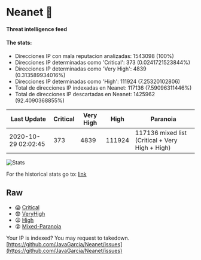 # Neanet :hocho:
#### Threat intelligence feed
#### The stats:

- Direcciones IP con mala reputacion analizadas: 1543098 (100%)
- Direcciones IP determinadas como 'Critical':  373 (0.0241721523844%)
- Direcciones IP determinadas como 'Very High':  4839 (0.313589934016%)
- Direcciones IP determinadas como 'High':  111924 (7.25320102806)
- Total de direcciones IP indexadas en Neanet:  117136 (7.59096311446%)
- Total de direcciones IP descartadas en Neanet:  1425962 (92.4090368855%)

| Last Update | Critical | Very High | High | Paranoia |
| --- | --- | --- | --- | --- |
| 2020-10-29 02:02:45 | 373 | 4839 | 111924 | 117136 mixed list (Critical + Very High + High)|

![Stats](https://docs.google.com/spreadsheets/d/e/2PACX-1vSnaNMIXVabIpDJjufMlzH7poXnshF3mgd8Is1g9ytUEzVsP5my4Trn8f-xkoLLQ38xpL3HtmUexLo6/pubchart?oid=501124687&format=image)

For the historical stats go to: [link](/stats.csv)
## Raw
- :scream: [Critical](https://raw.githubusercontent.com/JavaGarcia/Neanet/master/blacklists/neanet_critical.txt)
- :fearful: [VeryHigh](https://raw.githubusercontent.com/JavaGarcia/Neanet/master/blacklists/neanet_veryHigh.txtt)
- :frowning: [High](https://raw.githubusercontent.com/JavaGarcia/Neanet/master/blacklists/neanet_high.txt)
- :dizzy_face: [Mixed-Paranoia](https://raw.githubusercontent.com/JavaGarcia/Neanet/master/blacklists/neanet_all.txt)


Your IP is indexed? You may request to takedown. [https://github.com/JavaGarcia/Neanet/issues](https://github.com/JavaGarcia/Neanet/issues)















































































































































































































































































































































































































































































































































































































































































































































































































































































































































































































































































































































































































































































































































































































































































































































































































































































































































































































